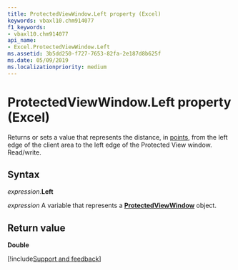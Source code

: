 ```yaml
---
title: ProtectedViewWindow.Left property (Excel)
keywords: vbaxl10.chm914077
f1_keywords:
- vbaxl10.chm914077
api_name:
- Excel.ProtectedViewWindow.Left
ms.assetid: 3b5dd250-f727-7653-82fa-2e187d8b625f
ms.date: 05/09/2019
ms.localizationpriority: medium
---
```



# ProtectedViewWindow.Left property (Excel)

Returns or sets a value that represents the distance, in [points](../language/glossary/vbe-glossary.md#point), from the left edge of the client area to the left edge of the Protected View window. Read/write.


## Syntax

_expression_.**Left**

_expression_ A variable that represents a **[ProtectedViewWindow](Excel.ProtectedViewWindow.md)** object.


## Return value

**Double**




[!include[Support and feedback](~/includes/feedback-boilerplate.md)]